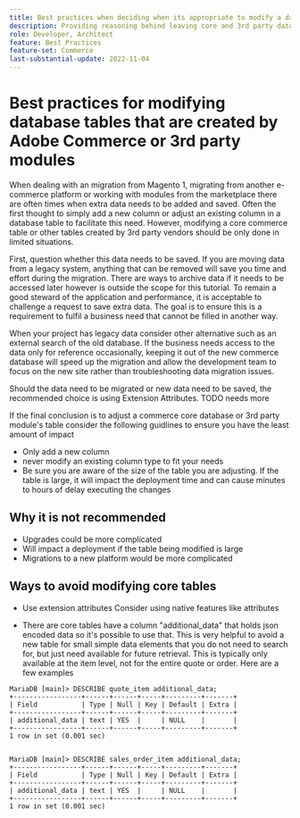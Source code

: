```yaml
---
title: Best practices when deciding when its appropriate to modify a database table that is a commerce core table or a 3rd party module
description: Providing reasoning behind leaving core and 3rd party database tables alone.  How to leverage some out of the box features and other methods when saving custom data is needed.
role: Developer, Architect
feature: Best Practices
feature-set: Commerce
last-substantial-update: 2022-11-04
---
```

# Best practices for modifying database tables that are created by Adobe Commerce or 3rd party modules

When dealing with an migration from Magento 1, migrating from another e-commerce platform or working with modules from the marketplace there are often times when extra data needs to be added and saved.   Often the first thought to simply add a new column or adjust an existing column in a database table to facilitate this need.  However, modifying a core commerce table or other tables created by 3rd party vendors should be only done in limited situations.

First, question whether this data needs to be saved.  If you are moving data from a legacy system, anything that can be removed will save you time and effort during the migration.  There are ways to archive data if it needs to be accessed later however is outside the scope for this tutorial.  To remain a good steward of the application and performance, it is acceptable to challenge a request to save extra data.  The goal is to ensure this is a requirement to fulfil a business need that cannot be filled in another way.

When your project has legacy data consider other alternative such as an external search of the old database.  If the business needs access to the data only for reference occasionally, keeping it out of the new commerce database will speed up the migration and allow the development team to focus on the new site rather than troubleshooting data migration issues.

Should the data need to be migrated or new data need to be saved, the recommended choice is using Extension Attributes. 
TODO needs more 



If the final conclusion is to adjust a commerce core database or 3rd party module's table consider the following guidlines to ensure you have the least amount of impact

* Only add a new column
* never modify an existing column type to fit your needs
* Be sure you are aware of the size of the table you are adjusting.  If the table is large, it will impact the deployment time and can cause minutes to hours of delay executing the changes


## Why it is not recommended

* Upgrades could be more complicated 
* Will impact a deployment if the table being modified is large
* Migrations to a new platform would be more complicated

## Ways to avoid modifying core tables

* Use extension attributes
Consider using native features like attributes

* There are core tables have a column "additional_data" that holds json encoded data so it's possible to use that.  This is very helpful to avoid a new table for small simple data elements that you do not need to search for, but just need available for future retrieval.  This is typically only available at the item level, not for the entire quote or order.
Here are a few examples 
```mysql
MariaDB [main]> DESCRIBE quote_item additional_data;
+-----------------+------+------+-----+---------+-------+
| Field           | Type | Null | Key | Default | Extra |
+-----------------+------+------+-----+---------+-------+
| additional_data | text | YES  |     | NULL    |       |
+-----------------+------+------+-----+---------+-------+
1 row in set (0.001 sec)


MariaDB [main]> DESCRIBE sales_order_item additional_data;
+-----------------+------+------+-----+---------+-------+
| Field           | Type | Null | Key | Default | Extra |
+-----------------+------+------+-----+---------+-------+
| additional_data | text | YES  |     | NULL    |       |
+-----------------+------+------+-----+---------+-------+
1 row in set (0.001 sec)
 ```

